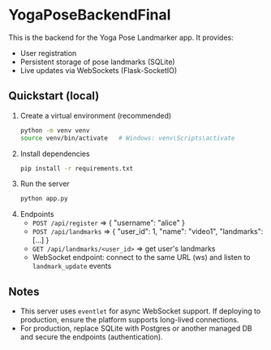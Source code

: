 # YogaPoseBackendFinal

This is the backend for the Yoga Pose Landmarker app.
It provides:
- User registration
- Persistent storage of pose landmarks (SQLite)
- Live updates via WebSockets (Flask-SocketIO)

## Quickstart (local)

1. Create a virtual environment (recommended)
   ```bash
   python -m venv venv
   source venv/bin/activate   # Windows: venv\Scripts\activate
   ```
2. Install dependencies
   ```bash
   pip install -r requirements.txt
   ```
3. Run the server
   ```bash
   python app.py
   ```
4. Endpoints
   - `POST /api/register` => { "username": "alice" }
   - `POST /api/landmarks` => { "user_id": 1, "name": "video1", "landmarks": [...] }
   - `GET /api/landmarks/<user_id>` => get user's landmarks
   - WebSocket endpoint: connect to the same URL (ws) and listen to `landmark_update` events

## Notes
- This server uses `eventlet` for async WebSocket support. If deploying to production, ensure the platform supports long-lived connections.
- For production, replace SQLite with Postgres or another managed DB and secure the endpoints (authentication).
